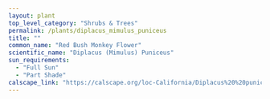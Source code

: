 ```yaml
---
layout: plant                                                              
top_level_category: "Shrubs & Trees"
permalink: /plants/diplacus_mimulus_puniceus
title: ""
common_name: "Red Bush Monkey Flower"
scientific_name: "Diplacus (Mimulus) Puniceus"
sun_requirements:
  - "Full Sun"
  - "Part Shade"
calscape_link: "https://calscape.org/loc-California/Diplacus%20%20puniceus(%20)"
---
```



